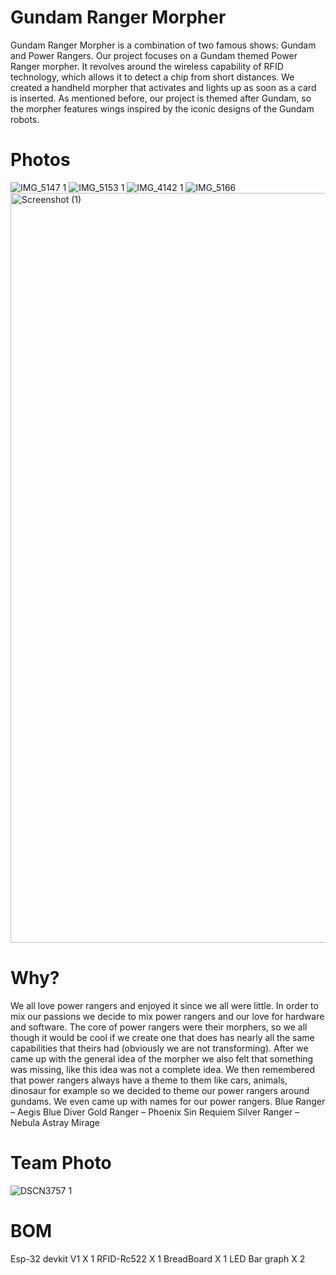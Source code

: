 # Gundam Ranger Morpher
Gundam Ranger Morpher is a combination of two famous shows: Gundam and Power Rangers. Our project focuses on a Gundam themed Power Ranger morpher. It revolves around the wireless capability of RFID technology, which allows it to detect a chip from short distances. We created a handheld morpher that activates and lights up as soon as a card is inserted. As mentioned before, our project is themed after Gundam, so the morpher features wings inspired by the iconic designs of the Gundam robots.

# Photos
![IMG_5147 1](https://github.com/user-attachments/assets/3223b8c5-8a1a-4b4a-ba33-4bf12dcae651)
![IMG_5153 1](https://github.com/user-attachments/assets/9f2644a1-be1f-4f6b-80e3-1ac5e2892d46)
![IMG_4142 1](https://github.com/user-attachments/assets/d5a75688-3472-4acf-a7f7-6a6a3c9042eb)
![IMG_5166](https://github.com/user-attachments/assets/d872fb33-f264-4d15-a8c6-59cfcfaa549a)
<img width="1920" height="1200" alt="Screenshot (1)" src="https://github.com/user-attachments/assets/b2647fed-b857-4a7f-b126-4d0effcc8c69" />


# Why?
We all love power rangers and enjoyed it since we all were little. In order to mix our passions we decide to mix power rangers and our love for hardware and software. The core of power rangers were their morphers, so we all though it would be cool if we create one that does has nearly all the same capabilities that theirs had (obviously we are not transforming). After we came up with the general idea of the morpher we also felt that something was missing, like this idea was not a complete idea. We then remembered that power rangers always have a theme to them like cars, animals, dinosaur for example so we decided to theme our power rangers around gundams. We even came up with names for our power rangers.
Blue Ranger – Aegis Blue Diver
Gold Ranger – Phoenix Sin Requiem
Silver Ranger – Nebula Astray Mirage

# Team Photo
![DSCN3757 1](https://github.com/user-attachments/assets/922fd50a-aa26-47cb-ac30-d4d41c9a7774)

# BOM
Esp-32 devkit V1 X 1
RFID-Rc522 X 1
BreadBoard X 1
LED Bar graph X 2
